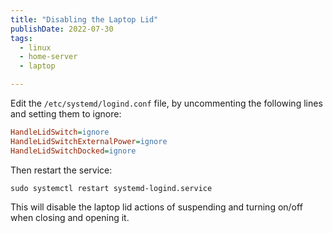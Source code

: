 ```yaml
---
title: "Disabling the Laptop Lid"
publishDate: 2022-07-30
tags:
  - linux
  - home-server
  - laptop

---
```


Edit the `/etc/systemd/logind.conf` file, by uncommenting the following lines and setting them to ignore:

```ini
HandleLidSwitch=ignore
HandleLidSwitchExternalPower=ignore
HandleLidSwitchDocked=ignore
```

Then restart the service:

```shell
sudo systemctl restart systemd-logind.service
```

This will disable the laptop lid actions of suspending and turning on/off when closing and opening it.
